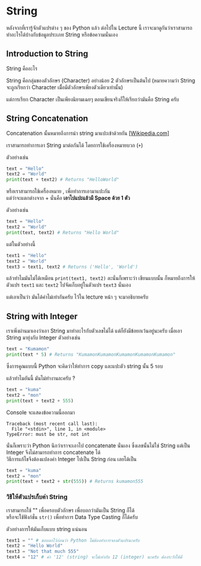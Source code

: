 # String
หลังจากที่เรารู้จักตัวแปรต่าง ๆ ของ Python แล้ว ต่อไปใน Lecture นี้ เราจะมาดูกันว่าเราสามารถทำอะไรได้บ้างกับข้อมูลประเภท String หรือข้อความนั่นเอง

## Introduction to String 
String คืออะไร

String คือกลุ่มของตัวอักษร (Character) อย่างน้อย 2 ตัวอักษรเป็นต้นไป (หมายความว่า String จะถูกเรียกว่า Character เมื่ิอมีตัวอักษรเพียงตัวเดียวเท่านั้น)

แต่การเรียก Character เป็นเพียงนิยามเฉยๆ ตอนเขียนจริงก็ให้เรียกว่ามันคือ String ครับ

## String Concatenation
Concatenation นั้นหมายถึงการนำ string มาแปะเข้าด้วยกัน [[Wikipedia.com]](https://en.wikipedia.org/wiki/Concatenation)

เราสามารถทำการเอา String มาต่อกันได้ โดยการใช้เครื่องหมายบวก (`+`)

ตัวอย่างเช่น
```python
text = "Hello"
text2 = "World"
print(text + text2) # Returns "HelloWorld"
```

หรือเราสามารถใช้เครื่องหมาย , เพื่อทำการเอามาแปะกัน <br>
แต่ว่าจะแตกต่างจาก + นั่นคือ **เอาไปแปะแล้วมี Space ด้วย 1 ตัว**

ตัวอย่างเช่น
```python
text = "Hello"
text2 = "World"
print(text, text2) # Returns "Hello World"
```

แต่ในตัวอย่างนี้
```python
text1 = "Hello"
text2 = "World"
text3 = text1, text2 # Returns ('Hello', 'World')
```

แล้วทำไมมันไม่ได้เหมือน `print(text1, text2)` ละนั่นก็เพราะว่า เขียนแบบนั้น ก็หมายถึงการให้ตัวแปร `text1` และ `text2` ไปจัดเก็บอยู่ในตัวแปร `text3` นั่นเอง

แต่เอาเป็นว่า มันได้ค่าไม่เท่ากันครับ ไว้ใน lecture หน้า ๆ จะมาอธิบายครับ

## String with Integer
เราเพิ่งผ่านมาเองว่าเอา String มาทำอะไรกับตัวเลขไม่ได้ แต่ก็ยังมีข้อยกเว้นอยู่นะครับ เมื่อเอา String มายุ่งกับ Integer ตัวอย่างเช่น

```python
text = "Kumamon"
print(text * 5) # Returns "KumamonKumamonKumamonKumamonKumamon"
```

ซึ่งการคูณแบบนี้ Python จะคิดว่าให้ทำการ copy และแปะตัว string นั้น 5 รอบ

แล้วทำไมอันนี้ มันไม่ทำงานละครับ ?
```python
text = "kuma"
text2 = "mon"
print(text + text2 + 555)
```

Console จะแสดงข้อความนี้ออกมา
```text
Traceback (most recent call last):
  File "<stdin>", line 1, in <module>
TypeError: must be str, not int
```

นั่นก็เพราะว่า Python นึกว่าเราจะเอาไป concatenate นั่นเอง ซึ่งเลขนั้นไม่ใช่ String แต่เป็น Integer จึงไม่สามารถทำการ concatenate ได้<br>
วิธีการแก้ไขจึงต้องแปลงค่า Integer ไปเป็น String ก่อน เลยได้เป็น

```python
text = "kuma"
text2 = "mon"
print(text + text2 + str(555)) # Returns kumamon555
```

### วิธีให้ตัวแปรเก็บค่า String
เราสามารถใช้ "" เพื่อครอบตัวอักษร เพื่อบอกว่ามันเป็น String ก็ได้<br>
หรือจะใช้ฟังก์ชั่น `str()` เพื่อทำการ Data Type Casting ก็ได้ครับ

ตัวอย่างการให้มันเก็บแบบ string แน่นอน
```python
text1 = "" # ขอบอกไว้ก่อนว่า Python ไม่ต้องทำการจองตัวแปรนะครับ
text2 = "Hello World"
text3 = "Not that much 555"
text4 = "12" # ค่า '12' (string) จะไม่เท่ากับ 12 (integer) นะครับ ต้องระวังให้ดี
```
